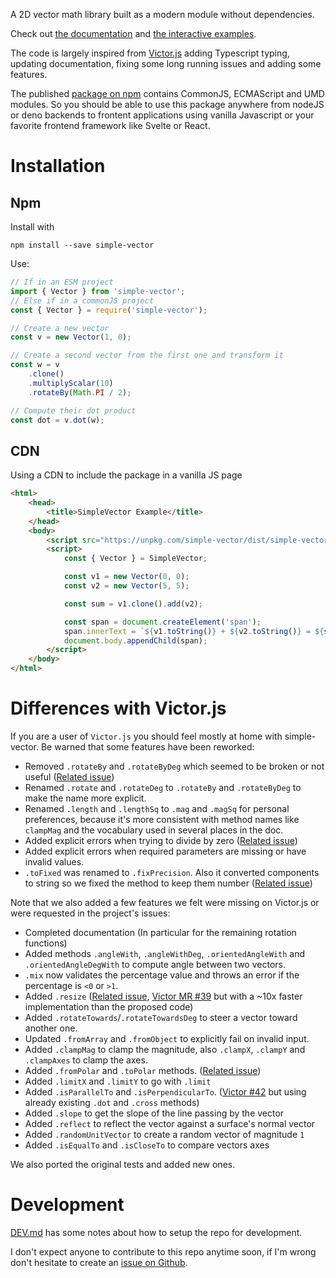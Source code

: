 A 2D vector math library built as a modern module without dependencies.

Check out [the documentation](https://statox.github.io/simple-vector.ts/) and [the interactive examples](https://statox.github.io/simple-vector-examples/).

The code is largely inspired from [Victor.js](https://www.npmjs.com/package/victor) adding Typescript typing, updating documentation, fixing some long running issues and
adding some features.

The published [package on npm](https://www.npmjs.com/package/simple-vector) contains CommonJS, ECMAScript and UMD modules. So you should be able to use this package anywhere from nodeJS or deno backends to frontent applications using vanilla Javascript or your favorite frontend framework like Svelte or React.

# Installation

## Npm

Install with

```shell
npm install --save simple-vector
```

Use:

```typescript
// If in an ESM project
import { Vector } from 'simple-vector';
// Else if in a commonJS project
const { Vector } = require('simple-vector');

// Create a new vector
const v = new Vector(1, 0);

// Create a second vector from the first one and transform it
const w = v
    .clone()
    .multiplyScalar(10)
    .rotateBy(Math.PI / 2);

// Compute their dot product
const dot = v.dot(w);
```

## CDN

Using a CDN to include the package in a vanilla JS page

```html
<html>
    <head>
        <title>SimpleVector Example</title>
    </head>
    <body>
        <script src="https://unpkg.com/simple-vector/dist/simple-vector.umd.js"></script>
        <script>
            const { Vector } = SimpleVector;

            const v1 = new Vector(0, 0);
            const v2 = new Vector(5, 5);

            const sum = v1.clone().add(v2);

            const span = document.createElement('span');
            span.innerText = `${v1.toString()} + ${v2.toString()} = ${sum.toString()}`;
            document.body.appendChild(span);
        </script>
    </body>
</html>
```

# Differences with Victor.js

If you are a user of `Victor.js` you should feel mostly at home with simple-vector. Be warned that some features have been reworked:

- Removed `.rotateBy` and `.rotateByDeg` which seemed to be broken or not useful ([Related issue](https://github.com/maxkueng/victor/issues/37))
- Renamed `.rotate` and `.rotateDeg` to `.rotateBy` and `.rotateByDeg` to make the name more explicit.
- Renamed `.length` and `.lengthSq` to `.mag` and `.magSq` for personal preferences, because it's more consistent with method names like `clampMag` and the vocabulary used in several places in the doc.
- Added explicit errors when trying to divide by zero ([Related issue](https://github.com/maxkueng/victor/issues/40))
- Added explicit errors when required parameters are missing or have invalid values.
- `.toFixed` was renamed to `.fixPrecision`. Also it converted components to string so we fixed the method to keep them number ([Related issue](https://github.com/maxkueng/victor/issues/28))

Note that we also added a few features we felt were missing on Victor.js or were requested in the project's issues:

- Completed documentation (In particular for the remaining rotation functions)
- Added methods `.angleWith`, `.angleWithDeg`, `.orientedAngleWith` and `.orientedAngleDegWith` to compute angle between two vectors.
- `.mix` now validates the percentage value and throws an error if the percentage is `<0` or `>1`.
- Added `.resize` ([Related issue](https://github.com/maxkueng/victor/issues/32), [Victor MR #39](https://github.com/maxkueng/victor/pull/39) but with a ~10x faster implementation than the proposed code)
- Added `.rotateTowards`/`.rotateTowardsDeg` to steer a vector toward another one.
- Updated `.fromArray` and `.fromObject` to explicitly fail on invalid input.
- Added `.clampMag` to clamp the magnitude, also `.clampX`, `.clampY` and `.clampAxes` to clamp the axes.
- Added `.fromPolar` and `.toPolar` methods. ([Related issue](https://github.com/maxkueng/victor/issues/26))
- Added `.limitX` and `.limitY` to go with `.limit`
- Added `.isParallelTo` and `.isPerpendicularTo`. ([Victor #42](https://github.com/maxkueng/victor/pull/42) but using already existing `.dot` and `.cross` methods)
- Added `.slope` to get the slope of the line passing by the vector
- Added `.reflect` to reflect the vector against a surface's normal vector
- Added `.randomUnitVector` to create a random vector of magnitude `1`
- Added `.isEqualTo` and `.isCloseTo` to compare vectors axes

We also ported the original tests and added new ones.

# Development

[DEV.md](https://github.com/statox/simple-vector.ts/blob/main/DEV.md) has some notes about how to setup the repo for development.

I don't expect anyone to contribute to this repo anytime soon, if I'm wrong don't hesitate to create an [issue on Github](https://github.com/statox/simple-vector.ts/issues).
